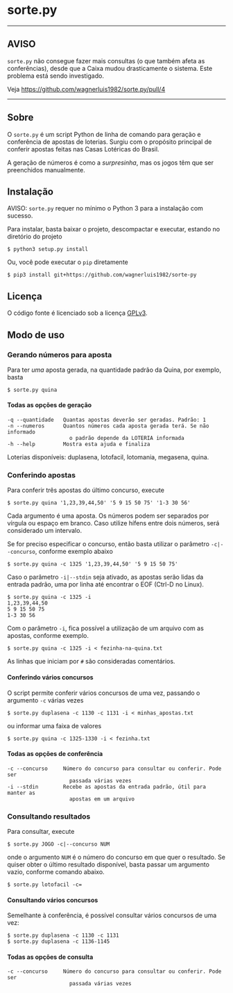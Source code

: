 sorte.py
========

---

AVISO
-----

`sorte.py` não consegue fazer mais consultas (o que também afeta as conferências),
desde que a Caixa mudou drasticamente o sistema. Este problema está sendo investigado.

Veja https://github.com/wagnerluis1982/sorte.py/pull/4

---

Sobre
-----

O `sorte.py` é um script Python de linha de comando para geração e conferência
de apostas de loterias.  Surgiu com o propósito principal de conferir apostas
feitas nas Casas Lotéricas do Brasil.

A geração de números é como a *surpresinha*, mas os jogos têm que ser
preenchidos manualmente.

Instalação
----------

AVISO: `sorte.py` requer no mínimo o Python 3 para a instalação com sucesso.

Para instalar, basta baixar o projeto, descompactar e executar, estando no
diretório do projeto

    $ python3 setup.py install

Ou, você pode executar o `pip` diretamente

    $ pip3 install git+https://github.com/wagnerluis1982/sorte-py

Licença
-------

O código fonte é licenciado sob a licença [GPLv3].

[GPLv3]: http://licencas.softwarelivre.org/gpl-3.0.pt-br.html

Modo de uso
-----------

### Gerando números para aposta

Para ter *uma* aposta gerada, na quantidade padrão da Quina, por exemplo, basta

    $ sorte.py quina

#### Todas as opções de geração

    -q --quantidade   Quantas apostas deverão ser geradas. Padrão: 1
    -n --numeros      Quantos números cada aposta gerada terá. Se não informado
                        o padrão depende da LOTERIA informada
    -h --help         Mostra esta ajuda e finaliza

Loterias disponíveis: duplasena, lotofacil, lotomania, megasena, quina.

### Conferindo apostas

Para conferir três apostas do último concurso, execute

    $ sorte.py quina '1,23,39,44,50' '5 9 15 50 75' '1-3 30 56'

Cada argumento é uma aposta. Os números podem ser separados por vírgula ou
espaço em branco. Caso utilize hífens entre dois números, será considerado um
intervalo.

Se for preciso especificar o concurso, então basta utilizar o parâmetro
`-c|--concurso`, conforme exemplo abaixo

    $ sorte.py quina -c 1325 '1,23,39,44,50' '5 9 15 50 75'

Caso o parâmetro `-i|--stdin` seja ativado, as apostas serão lidas da entrada
padrão, uma por linha até encontrar o EOF (Ctrl-D no Linux).

    $ sorte.py quina -c 1325 -i
    1,23,39,44,50
    5 9 15 50 75
    1-3 30 56

Com o parâmetro `-i`, fica possível a utilização de um arquivo com as apostas,
conforme exemplo.

    $ sorte.py quina -c 1325 -i < fezinha-na-quina.txt

As linhas que iniciam por `#` são consideradas comentários.

#### Conferindo vários concursos

O script permite conferir vários concursos de uma vez, passando o argumento `-c`
várias vezes

    $ sorte.py duplasena -c 1130 -c 1131 -i < minhas_apostas.txt

ou informar uma faixa de valores

    $ sorte.py quina -c 1325-1330 -i < fezinha.txt

#### Todas as opções de conferência

    -c --concurso     Número do concurso para consultar ou conferir. Pode ser
                        passada várias vezes
    -i --stdin        Recebe as apostas da entrada padrão, útil para manter as
                        apostas em um arquivo

### Consultando resultados

Para consultar, execute

    $ sorte.py JOGO -c|--concurso NUM

onde o argumento `NUM` é o número do concurso em que quer o resultado. Se quiser
obter o último resultado disponível, basta passar um argumento vazio, conforme
comando abaixo.

    $ sorte.py lotofacil -c=

#### Consultando vários concursos

Semelhante à conferência, é possível consultar vários concursos de uma vez:

    $ sorte.py duplasena -c 1130 -c 1131
    $ sorte.py duplasena -c 1136-1145

#### Todas as opções de consulta

    -c --concurso     Número do concurso para consultar ou conferir. Pode ser
                        passada várias vezes
